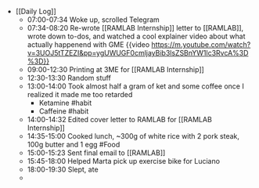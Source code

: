 - [[Daily Log]]
	- 07:00-07:34 Woke up, scrolled Telegram
	- 07:34-08:20 Re-wrote [[RAMLAB Internship]] letter to [[RAMLAB]], wrote down to-dos, and watched a cool explainer video about what actually happenend with GME {{video https://m.youtube.com/watch?v=3UOJ5tTZEZI&pp=ygUWUGF0cmljayBib3lsZSBnYW1lc3RvcA%3D%3D}}
	- 09:00-12:30 Printing at 3ME for [[RAMLAB Internship]]
	- 12:30-13:30 Random stuff
	- 13:00-14:00 Took almost half a gram of ket and some coffee once I realized it made me too retarded
		- Ketamine #habit
		- Caffeine #habit
	- 14:00-14:32 Edited cover letter to RAMLAB for [[RAMLAB Internship]]
	- 14:35-15:00 Cooked lunch, ~300g of white rice with 2 pork steak, 100g butter and 1 egg #Food
	- 15:00-15:23 Sent final email to [[RAMLAB]]
	- 15:45-18:00 Helped Marta pick up exercise bike for Luciano
	- 18:00-19:30 Slept, ate
	-